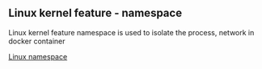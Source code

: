 ## Linux kernel feature - namespace

Linux kernel feature namespace is used to isolate the process, network in docker container

[Linux namespace](https://www.youtube.com/watch?v=7t_OTxJfB_o&list=PLh4KH3LtJvRTQsmDbXc9El5zhDbJmd_QM&index=2)